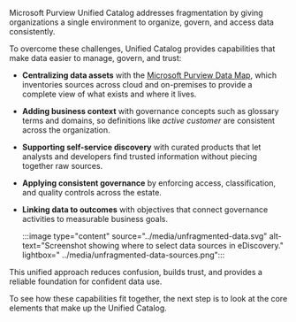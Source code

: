 Microsoft Purview Unified Catalog addresses fragmentation by giving organizations a single environment to organize, govern, and access data consistently.

To overcome these challenges, Unified Catalog provides capabilities that make data easier to manage, govern, and trust:

- **Centralizing data assets** with the [Microsoft Purview Data Map](/purview/data-map), which inventories sources across cloud and on-premises to provide a complete view of what exists and where it lives.
- **Adding business context** with governance concepts such as glossary terms and domains, so definitions like _active customer_ are consistent across the organization.
- **Supporting self-service discovery** with curated products that let analysts and developers find trusted information without piecing together raw sources.
- **Applying consistent governance** by enforcing access, classification, and quality controls across the estate.
- **Linking data to outcomes** with objectives that connect governance activities to measurable business goals.

  :::image type="content" source="../media/unfragmented-data.svg" alt-text="Screenshot showing where to select data sources in eDiscovery." lightbox=" ../media/unfragmented-data-sources.png":::

This unified approach reduces confusion, builds trust, and provides a reliable foundation for confident data use.

To see how these capabilities fit together, the next step is to look at the core elements that make up the Unified Catalog.
